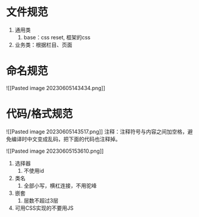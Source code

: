 # 文件规范
1. 通用类
	1. base：css reset, 框架的css
2. 业务类：根据栏目、页面
# 命名规范
![[Pasted image 20230605143434.png]] 
# 代码/格式规范
![[Pasted image 20230605143517.png]]
注释：注释符号与内容之间加空格，避免编译时中文变成乱码，把下面的代码也注释掉。

![[Pasted image 20230605153610.png]] 
1. 选择器
	1. 不使用id
2. 类名
	1. 全部小写，横杠连接，不用驼峰
3. 嵌套
	1. 层数不超过3层
4. 可用CSS实现的不要用JS